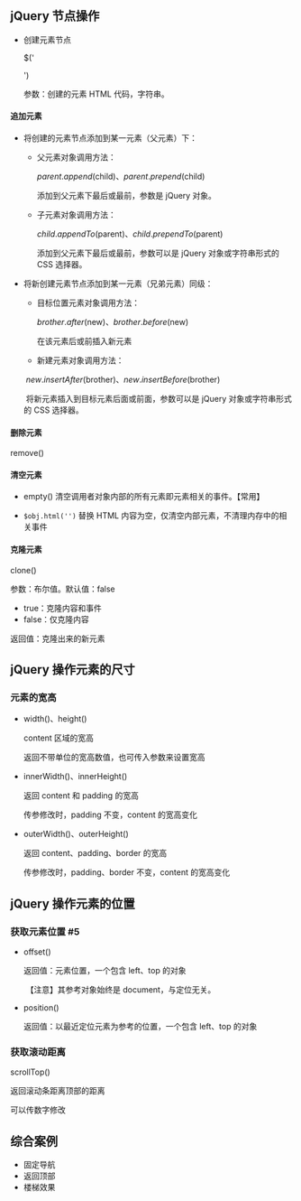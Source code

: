 ## jQuery 节点操作

- 创建元素节点

  $('<p></p>')

  参数：创建的元素 HTML 代码，字符串。

#### 追加元素

- 将创建的元素节点添加到某一元素（父元素）下：
  - 父元素对象调用方法：

    $parent.append($child)、$parent.prepend($child)

    添加到父元素下最后或最前，参数是 jQuery 对象。

  - 子元素对象调用方法：

    $child.appendTo($parent)、$child.prependTo($parent)

    添加到父元素下最后或最前，参数可以是 jQuery 对象或字符串形式的 CSS 选择器。

- 将新创建元素节点添加到某一元素（兄弟元素）同级：
  - 目标位置元素对象调用方法：

    $brother.after($new)、$brother.before($new)

    在该元素后或前插入新元素

  - 新建元素对象调用方法：

  ​	$new.insertAfter($brother)、$new.insertBefore($brother)

  ​	将新元素插入到目标元素后面或前面，参数可以是 jQuery 对象或字符串形式的 CSS 选择器。

#### 删除元素

remove()

#### 清空元素

- empty() 清空调用者对象内部的所有元素即元素相关的事件。【常用】

- `$obj.html('')` 替换 HTML 内容为空，仅清空内部元素，不清理内存中的相关事件

#### 克隆元素

clone()

参数：布尔值。默认值：false

- true：克隆内容和事件
- false：仅克隆内容

返回值：克隆出来的新元素

## jQuery 操作元素的尺寸

### 元素的宽高

- width()、height()

  content 区域的宽高

  返回不带单位的宽高数值，也可传入参数来设置宽高

- innerWidth()、innerHeight()

  返回 content 和 padding 的宽高

  传参修改时，padding 不变，content 的宽高变化

- outerWidth()、outerHeight()

  返回 content、padding、border 的宽高

  传参修改时，padding、border 不变，content 的宽高变化

## jQuery 操作元素的位置

### 获取元素位置 #5

- offset()

  返回值：元素位置，一个包含 left、top 的对象

  ​	【注意】其参考对象始终是 document，与定位无关。

- position()

  返回值：以最近定位元素为参考的位置，一个包含 left、top 的对象

### 获取滚动距离

scrollTop()

返回滚动条距离顶部的距离

可以传数字修改

## 综合案例

- 固定导航
- 返回顶部
- 楼梯效果